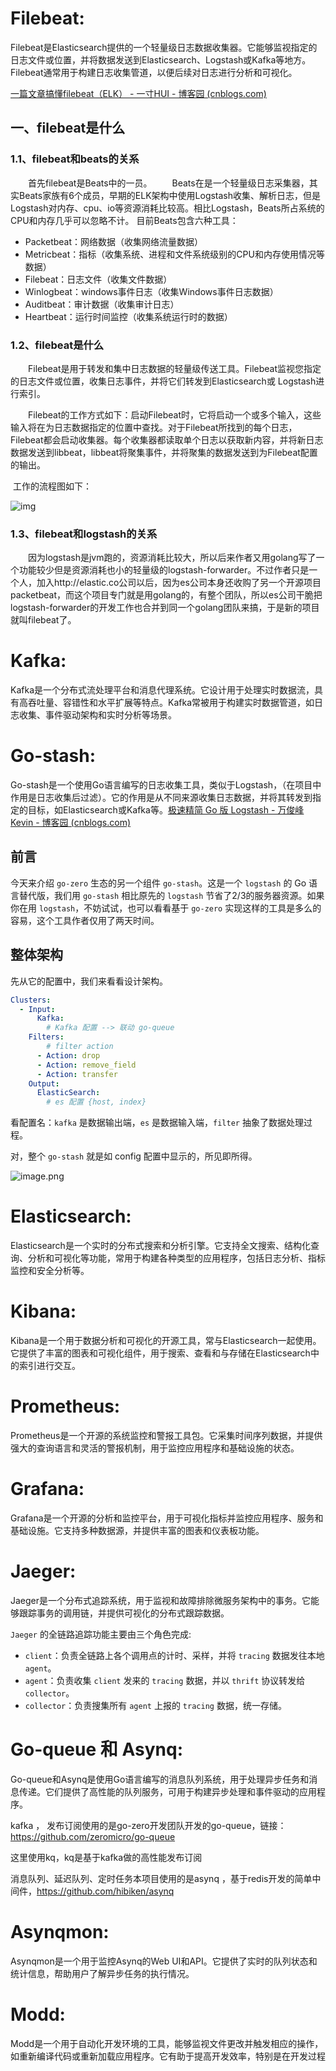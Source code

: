 # Filebeat:

Filebeat是Elasticsearch提供的一个轻量级日志数据收集器。它能够监视指定的日志文件或位置，并将数据发送到Elasticsearch、Logstash或Kafka等地方。Filebeat通常用于构建日志收集管道，以便后续对日志进行分析和可视化。

[一篇文章搞懂filebeat（ELK） - 一寸HUI - 博客园 (cnblogs.com)](https://www.cnblogs.com/zsql/p/13137833.html)

## 一、filebeat是什么

### 1.1、filebeat和beats的关系

　　首先filebeat是Beats中的一员。
　　Beats在是一个轻量级日志采集器，其实Beats家族有6个成员，早期的ELK架构中使用Logstash收集、解析日志，但是Logstash对内存、cpu、io等资源消耗比较高。相比Logstash，Beats所占系统的CPU和内存几乎可以忽略不计。
目前Beats包含六种工具：

- Packetbeat：网络数据（收集网络流量数据）
- Metricbeat：指标（收集系统、进程和文件系统级别的CPU和内存使用情况等数据）
- Filebeat：日志文件（收集文件数据）
- Winlogbeat：windows事件日志（收集Windows事件日志数据）
- Auditbeat：审计数据（收集审计日志）
- Heartbeat：运行时间监控（收集系统运行时的数据）

### 1.2、filebeat是什么

　　Filebeat是用于转发和集中日志数据的轻量级传送工具。Filebeat监视您指定的日志文件或位置，收集日志事件，并将它们转发到Elasticsearch或 Logstash进行索引。

　　Filebeat的工作方式如下：启动Filebeat时，它将启动一个或多个输入，这些输入将在为日志数据指定的位置中查找。对于Filebeat所找到的每个日志，Filebeat都会启动收集器。每个收集器都读取单个日志以获取新内容，并将新日志数据发送到libbeat，libbeat将聚集事件，并将聚集的数据发送到为Filebeat配置的输出。

​    工作的流程图如下：

![img](./assets/1271254-20200615140610959-1559395773.png)

 

### 1.3、filebeat和logstash的关系

　　因为logstash是jvm跑的，资源消耗比较大，所以后来作者又用golang写了一个功能较少但是资源消耗也小的轻量级的logstash-forwarder。不过作者只是一个人，加入http://elastic.co公司以后，因为es公司本身还收购了另一个开源项目packetbeat，而这个项目专门就是用golang的，有整个团队，所以es公司干脆把logstash-forwarder的开发工作也合并到同一个golang团队来搞，于是新的项目就叫filebeat了。

# Kafka:

   Kafka是一个分布式流处理平台和消息代理系统。它设计用于处理实时数据流，具有高吞吐量、容错性和水平扩展等特点。Kafka常被用于构建实时数据管道，如日志收集、事件驱动架构和实时分析等场景。

# Go-stash:

Go-stash是一个使用Go语言编写的日志收集工具，类似于Logstash，（在项目中作用是日志收集后过滤）。它的作用是从不同来源收集日志数据，并将其转发到指定的目标，如Elasticsearch或Kafka等。[极速精简 Go 版 Logstash - 万俊峰Kevin - 博客园 (cnblogs.com)](https://www.cnblogs.com/kevinwan/p/14620139.html)

## 前言

今天来介绍 `go-zero` 生态的另一个组件 `go-stash`。这是一个 `logstash` 的 Go 语言替代版，我们用 `go-stash` 相比原先的 `logstash` 节省了2/3的服务器资源。如果你在用 `logstash`，不妨试试，也可以看看基于 `go-zero` 实现这样的工具是多么的容易，这个工具作者仅用了两天时间。

## 整体架构

先从它的配置中，我们来看看设计架构。

```yaml
Clusters:
  - Input:
      Kafka:
        # Kafka 配置 --> 联动 go-queue
    Filters:
    	# filter action
      - Action: drop            
      - Action: remove_field
      - Action: transfer      
    Output:
      ElasticSearch:
        # es 配置 {host, index}
```

看配置名：`kafka` 是数据输出端，`es` 是数据输入端，`filter` 抽象了数据处理过程。

对，整个 `go-stash` 就是如 config 配置中显示的，所见即所得。

![image.png](./assets/630092133bfb4b0ba8889ab1cdd799cftplv-k3u1fbpfcp-watermark.png)

# Elasticsearch:

Elasticsearch是一个实时的分布式搜索和分析引擎。它支持全文搜索、结构化查询、分析和可视化等功能，常用于构建各种类型的应用程序，包括日志分析、指标监控和安全分析等。



# Kibana:

Kibana是一个用于数据分析和可视化的开源工具，常与Elasticsearch一起使用。它提供了丰富的图表和可视化组件，用于搜索、查看和与存储在Elasticsearch中的索引进行交互。

# Prometheus:

Prometheus是一个开源的系统监控和警报工具包。它采集时间序列数据，并提供强大的查询语言和灵活的警报机制，用于监控应用程序和基础设施的状态。

# Grafana:

Grafana是一个开源的分析和监控平台，用于可视化指标并监控应用程序、服务和基础设施。它支持多种数据源，并提供丰富的图表和仪表板功能。

# Jaeger:

Jaeger是一个分布式追踪系统，用于监视和故障排除微服务架构中的事务。它能够跟踪事务的调用链，并提供可视化的分布式跟踪数据。

`Jaeger` 的全链路追踪功能主要由三个角色完成:

- `client`：负责全链路上各个调用点的计时、采样，并将 `tracing` 数据发往本地 `agent`。
- `agent`：负责收集 `client` 发来的 `tracing` 数据，并以 `thrift` 协议转发给 `collector`。
- `collector`：负责搜集所有 `agent` 上报的 `tracing` 数据，统一存储。



# Go-queue 和 Asynq:

Go-queue和Asynq是使用Go语言编写的消息队列系统，用于处理异步任务和消息传递。它们提供了高性能的队列服务，可用于构建异步处理和事件驱动的应用程序。

kafka ， 发布订阅使用的是go-zero开发团队开发的go-queue，链接：https://github.com/zeromicro/go-queue

这里使用kq，kq是基于kafka做的高性能发布订阅

消息队列、延迟队列、定时任务本项目使用的是asynq ，基于redis开发的简单中间件，https://github.com/hibiken/asynq



# Asynqmon:

 Asynqmon是一个用于监控Asynq的Web UI和API。它提供了实时的队列状态和统计信息，帮助用户了解异步任务的执行情况。





# Modd:

 Modd是一个用于自动化开发环境的工具，能够监视文件更改并触发相应的操作，如重新编译代码或重新加载应用程序。它有助于提高开发效率，特别是在开发过程